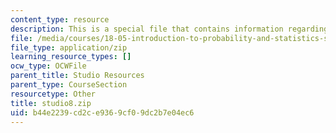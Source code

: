 ```yaml
---
content_type: resource
description: This is a special file that contains information regarding studio 8.
file: /media/courses/18-05-introduction-to-probability-and-statistics-spring-2014/b44e2239cd2ce9369cf09dc2b7e04ec6_studio8.zip
file_type: application/zip
learning_resource_types: []
ocw_type: OCWFile
parent_title: Studio Resources
parent_type: CourseSection
resourcetype: Other
title: studio8.zip
uid: b44e2239-cd2c-e936-9cf0-9dc2b7e04ec6
---
```

